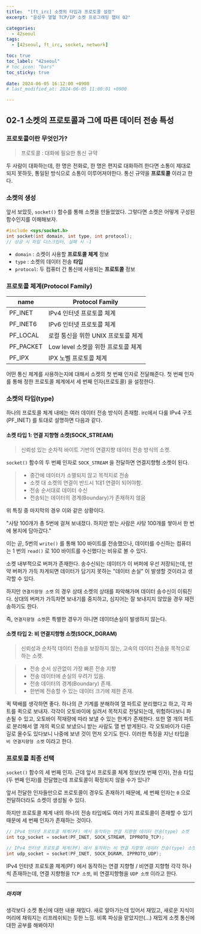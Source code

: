 ```yaml
---
title:  "[ft_irc] 소켓의 타입과 프로토콜 설정"
excerpt: "윤성우 열혈 TCP/IP 소켓 프로그래밍 챕터 02"

categories:
  - 42seoul
tags:
  - [42seoul, ft_irc, socket, network]

toc: true
toc_label: "42seoul"
# toc_icon: "bars"
toc_sticky: true
 
date: 2024-06-05 16:12:00 +0900
# last_modified_at: 2024-06-05 11:00:01 +0900

---
```

## 02-1 소켓의 프로토콜과 그에 따른 데이터 전송 특성   
### 프로토콜이란 무엇인가?
> 프로토콜 : 대화에 필요한 통신 규약

두 사람이 대화하는데, 한 명은 전화로, 한 명은 편지로 대화하려 한다면 소통이 제대로 되지 못하듯, 통일된 방식으로 소통이 이루어져야한다. 통신 규약을 **프로토콜** 이라고 한다.

### 소켓의 생성
앞서 보았듯, `socket()` 함수를 통해 소켓을 만들었었다.
그렇다면 소켓은 어떻게 구성된 함수인지를 이해해보자.

```c
#include <sys/socket.h>
int socket(int domain, int type, int protocol);
// 성공 시 파일 디스크립터, 실패 시 -1
```
* `domain` : 소켓이 사용할 **프로토콜 체계** 정보
* `type` : 소켓의 데이터 전송 **타입**
* `protocol`: 두 컴퓨터 간 통신에 사용되는 **프로토콜** 정보

### 프로토콜 체계(Protocol Family)

| name      | Protocol Family          |
| --------- | ------------------------ |
| PF_INET   | IPv4 인터넷 프로토콜 체계         |
| PF_INET6  | IPv6 인터넷 프로토콜 체계         |
| PF_LOCAL  | 로컬 통신을 위한 UNIX 프로토콜 체계   |
| PF_PACKET | Low level 소켓을 위한 프로토콜 체계 |
| PF_IPX    | IPX 노벨 프로토콜 체계           |

어떤 통신 체계를 사용하는지에 대해서 소켓의 첫 번째 인자로 전달해준다.
첫 번째 인자를 통해 정한 프로토콜 체계에서 세 번째 인자(프로토콜) 을 설정한다.

### 소켓의 타입(type)
하나의 프로토콜 체계 내에는 여러 데이터 전송 방식이 존재함.
irc에서 다룰 IPv4 구조(PF_INET) 를 토대로 설명하면 다음과 같다.

#### 소켓 타입 1: 연결 지향형 소켓(SOCK_STREAM)
> 신뢰성 있는 순차적 바이트 기반의 연결지향 데이터 전송 방식의 소켓.

`socket()` 함수의 두 번째 인자로 `SOCK_STREAM` 을 전달하면 연결지향형 소켓이 된다.
>- 중간에 데이터가 소멸되지 않고 목적지로 전송
>- 소켓 대 소켓의 연결이 반드시 1대1 연결이 되어야함.
>- 전송 순서대로 데이터 수신
>- 전송되는 데이터의 경계(Boundary)가 존재하지 않음

위 특징 중 마지막의 경우 이와 같은 상황이다.   

"사탕 100개가 총 5번에 걸쳐 보내졌다. 하지만 받는 사람은 사탕 100개를 쌓아서 한 번에 봉지에 담아갔다."

이는 곧, 5번의 `write()` 를 통해 100 바이트를 전송했으나, 데이터를 수신하는 컴퓨터는 1 번의 `read()` 로 100 바이트를 수신했다는 비유로 볼 수 있다.

소켓 내부적으로 버퍼가 존재한다. 송수신되는 데이터가 이 버퍼에 우선 저장되는데, 만약 버퍼가 가득 차게되면 데이터가 담기지 못하는 "데이터 손실" 이 발생할 것이라고 생각할 수 있다.

하지만 `연결지항형 소켓` 의 경우 상태 소켓의 상태를 파악해가며 데이터 송수신이 이뤄진다. 상대의 버퍼가 가득차면 보내기를 중지하고, 심지어는 잘 보내지지 않았을 경우 재전송하기도 한다.

즉, `연결지향형 소켓`은 특별한 경우가 아니면 데이터손실이 발생하지 않는다.

#### 소켓 타입 2: 비 연결지향형 소켓(SOCK_DGRAM)
> 신뢰성과 순차적 데이터 전송을 보장하지 않는, 고속의 데이터 전송을 목적으로 하는 소켓.

>- 전송 순서 상관없이 가장 빠른 전송 지향
>- 전송 데이터에 손실의 우려가 있음.
>- 전송 데이터의 경계(Boundary) 존재.
>- 한번에 전송할 수 있는 데이터 크기에 제한 존재.

퀵 택배를 생각하면 좋다.
하나의 큰 기계를 분해하여 열 파트로 분리했다고 하고, 각 파트를 퀵으로 보내자.
각각이 오토바이에 실려서 목적지로 전달되는데, 위험하다보니 파손될 수 있고, 오토바이 적재량에 따라 보낼 수 있는 한계가 존재한다. 또한 열 개의 파트로 분리해서 열 개의 퀵으로 보냈으니 받는 사람도 열 번 받게된다.
각 오토바이가 다른 길로 올수도 있다보니 나중에 보낸 것이 먼저 오기도 한다.
이러한 특징을 지닌 타입을 `비 연결지향형 소켓` 이라고 한다.

### 프로토콜 최종 선택
`socket()` 함수의 세 번째 인자.
근데 앞서 프로토콜 체계 정보(첫 번째 인자), 전송 타입(두 번째 인자)를 전달했는데 프로토콜이 확정되지 않을 수가 있나?
    
앞서 전달한 인자들만으로 프로토콜이 경우도 존재하기 때문에, 세 번째 인자는 `0` 으로 전달하더라도 소켓이 생성될 수 있다.

하지만  프로토콜 체계 내의 하나의 전송 타입에도 여러 가지 프로토콜이 존재할 수 있기 때문에 세 번째 인자가 존재하는 것이다.

```c
// IPv4 인터넷 프로토콜 체계(PF) 에서 동작하는 연결 지향형 데이터 전송(type) 소켓
int tcp_socket = socket(PF_INET, SOCK_STREAM, IPPROTO_TCP);

// IPv4 인터넷 프로토콜 체계(PF) 에서 동작하는 비 연결 지향형 데이터 전송(type) 소켓
int udp_socket = socket(PF_INET, SOCK_DGRAM, IPPROTO_UDP);

```

IPv4 인터넷 프로토콜 체계(PF) 에서 동작하는 연결 지향형 / 비연결 지향형 각각 하나씩 존재하는데, 연결 지향형을 `TCP 소켓`, 비 연결지향형을 `UDP 소켓` 이라고 한다.

---
##### 마치며
생각보다 소켓 통신에 대한 내용 재밌다.
새로 알아가는데 있어서 재밌고, 새로운 지식이 머리에 채워지는 리프레쉬되는 듯한 느낌.
비록 파싱을 맡았지만(...) 재밌게 소켓 통신에 대한 공부를 해봐야지!
